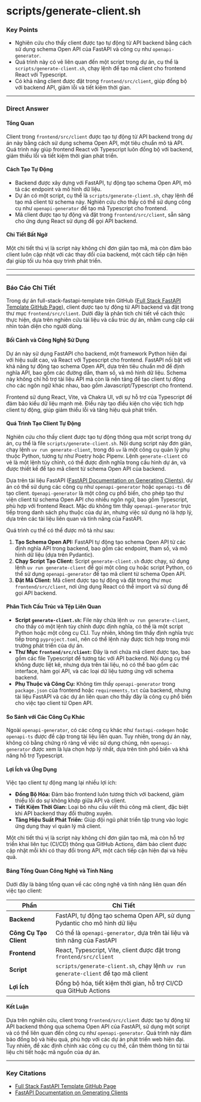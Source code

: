 # scripts/generate-client.sh

### Key Points

- Nghiên cứu cho thấy client được tạo tự động từ API backend bằng cách sử dụng schema Open API của FastAPI và công cụ như `openapi-generator`.
- Quá trình này có vẻ liên quan đến một script trong dự án, cụ thể là `scripts/generate-client.sh`, chạy lệnh để tạo mã client cho frontend React với Typescript.
- Có khả năng client được đặt trong `frontend/src/client`, giúp đồng bộ với backend API, giảm lỗi và tiết kiệm thời gian.

---

### Direct Answer

#### Tổng Quan

Client trong `frontend/src/client` được tạo tự động từ API backend trong dự án này bằng cách sử dụng schema Open API, một tiêu chuẩn mô tả API. Quá trình này giúp frontend React với Typescript luôn đồng bộ với backend, giảm thiểu lỗi và tiết kiệm thời gian phát triển.

#### Cách Tạo Tự Động

- Backend được xây dựng với FastAPI, tự động tạo schema Open API, mô tả các endpoint và mô hình dữ liệu.
- Dự án có một script, cụ thể là `scripts/generate-client.sh`, chạy lệnh để tạo mã client từ schema này. Nghiên cứu cho thấy có thể sử dụng công cụ như `openapi-generator` để tạo mã Typescript cho frontend.
- Mã client được tạo tự động và đặt trong `frontend/src/client`, sẵn sàng cho ứng dụng React sử dụng để gọi API backend.

#### Chi Tiết Bất Ngờ

Một chi tiết thú vị là script này không chỉ đơn giản tạo mã, mà còn đảm bảo client luôn cập nhật với các thay đổi của backend, một cách tiếp cận hiện đại giúp tối ưu hóa quy trình phát triển.

---

---

### Báo Cáo Chi Tiết

Trong dự án full-stack-fastapi-template trên GitHub ([Full Stack FastAPI Template GitHub Page](https://github.com/fastapi/full-stack-fastapi-template)), client được tạo tự động từ API backend và đặt trong thư mục `frontend/src/client`. Dưới đây là phân tích chi tiết về cách thức thực hiện, dựa trên nghiên cứu tài liệu và cấu trúc dự án, nhằm cung cấp cái nhìn toàn diện cho người dùng.

#### Bối Cảnh và Công Nghệ Sử Dụng

Dự án này sử dụng FastAPI cho backend, một framework Python hiện đại với hiệu suất cao, và React với Typescript cho frontend. FastAPI nổi bật với khả năng tự động tạo schema Open API, dựa trên tiêu chuẩn mở để định nghĩa API, bao gồm các đường dẫn, tham số, và mô hình dữ liệu. Schema này không chỉ hỗ trợ tài liệu API mà còn là nền tảng để tạo client tự động cho các ngôn ngữ khác nhau, bao gồm Javascript/Typescript cho frontend.

Frontend sử dụng React, Vite, và Chakra UI, với sự hỗ trợ của Typescript để đảm bảo kiểu dữ liệu mạnh mẽ. Điều này tạo điều kiện cho việc tích hợp client tự động, giúp giảm thiểu lỗi và tăng hiệu quả phát triển.

#### Quá Trình Tạo Client Tự Động

Nghiên cứu cho thấy client được tạo tự động thông qua một script trong dự án, cụ thể là file `scripts/generate-client.sh`. Nội dung script này đơn giản, chạy lệnh `uv run generate-client`, trong đó `uv` là một công cụ quản lý phụ thuộc Python, tương tự như Poetry hoặc Pipenv. Lệnh `generate-client` có vẻ là một lệnh tùy chỉnh, có thể được định nghĩa trong cấu hình dự án, và được thiết kế để tạo mã client từ schema Open API của backend.

Dựa trên tài liệu FastAPI ([FastAPI Documentation on Generating Clients](https://fastapi.tiangolo.com/advanced/generate-clients/)), dự án có thể sử dụng các công cụ như `openapi-generator` hoặc `openapi-ts` để tạo client. `Openapi-generator` là một công cụ phổ biến, cho phép tạo thư viện client từ schema Open API cho nhiều ngôn ngữ, bao gồm Typescript, phù hợp với frontend React. Mặc dù không tìm thấy `openapi-generator` trực tiếp trong danh sách phụ thuộc của dự án, nhưng việc sử dụng nó là hợp lý, dựa trên các tài liệu liên quan và tính năng của FastAPI.

Quá trình cụ thể có thể được mô tả như sau:

1. **Tạo Schema Open API:** FastAPI tự động tạo schema Open API từ các định nghĩa API trong backend, bao gồm các endpoint, tham số, và mô hình dữ liệu (dựa trên Pydantic).
2. **Chạy Script Tạo Client:** Script `generate-client.sh` được chạy, sử dụng lệnh `uv run generate-client` để gọi một công cụ hoặc script Python, có thể sử dụng `openapi-generator` để tạo mã client từ schema Open API.
3. **Đặt Mã Client:** Mã client được tạo tự động và đặt trong thư mục `frontend/src/client`, nơi ứng dụng React có thể import và sử dụng để gọi API backend.

#### Phân Tích Cấu Trúc và Tệp Liên Quan

- **Script `generate-client.sh`:** File này chứa lệnh `uv run generate-client`, cho thấy có một lệnh tùy chỉnh được định nghĩa, có thể là một script Python hoặc một công cụ CLI. Tuy nhiên, không tìm thấy định nghĩa trực tiếp trong `pyproject.toml`, nên có thể lệnh này được tích hợp trong môi trường phát triển của dự án.
- **Thư Mục `frontend/src/client`:** Đây là nơi chứa mã client được tạo, bao gồm các file Typescript để tương tác với API backend. Nội dung cụ thể không được liệt kê, nhưng dựa trên tài liệu, nó có thể bao gồm các interface, hàm gọi API, và các loại dữ liệu tương ứng với schema backend.
- **Phụ Thuộc và Công Cụ:** Không tìm thấy `openapi-generator` trong `package.json` của frontend hoặc `requirements.txt` của backend, nhưng tài liệu FastAPI và các dự án liên quan cho thấy đây là công cụ phổ biến cho việc tạo client từ Open API.

#### So Sánh với Các Công Cụ Khác

Ngoài `openapi-generator`, có các công cụ khác như `fastapi-codegen` hoặc `openapi-ts` được đề cập trong tài liệu liên quan. Tuy nhiên, trong dự án này, không có bằng chứng rõ ràng về việc sử dụng chúng, nên `openapi-generator` được xem là lựa chọn hợp lý nhất, dựa trên tính phổ biến và khả năng hỗ trợ Typescript.

#### Lợi Ích và Ứng Dụng

Việc tạo client tự động mang lại nhiều lợi ích:

- **Đồng Bộ Hóa:** Đảm bảo frontend luôn tương thích với backend, giảm thiểu lỗi do sự không khớp giữa API và client.
- **Tiết Kiệm Thời Gian:** Loại bỏ nhu cầu viết thủ công mã client, đặc biệt khi API backend thay đổi thường xuyên.
- **Tăng Hiệu Suất Phát Triển:** Giúp đội ngũ phát triển tập trung vào logic ứng dụng thay vì quản lý mã client.

Một chi tiết thú vị là script này không chỉ đơn giản tạo mã, mà còn hỗ trợ triển khai liên tục (CI/CD) thông qua GitHub Actions, đảm bảo client được cập nhật mỗi khi có thay đổi trong API, một cách tiếp cận hiện đại và hiệu quả.

#### Bảng Tổng Quan Công Nghệ và Tính Năng

Dưới đây là bảng tổng quan về các công nghệ và tính năng liên quan đến việc tạo client:

| **Phần**               | **Chi Tiết**                                                                      |
| ---------------------- | --------------------------------------------------------------------------------- |
| **Backend**            | FastAPI, tự động tạo schema Open API, sử dụng Pydantic cho mô hình dữ liệu        |
| **Công Cụ Tạo Client** | Có thể là `openapi-generator`, dựa trên tài liệu và tính năng của FastAPI         |
| **Frontend**           | React, Typescript, Vite, client được đặt trong `frontend/src/client`              |
| **Script**             | `scripts/generate-client.sh`, chạy lệnh `uv run generate-client` để tạo mã client |
| **Lợi Ích**            | Đồng bộ hóa, tiết kiệm thời gian, hỗ trợ CI/CD qua GitHub Actions                 |

#### Kết Luận

Dựa trên nghiên cứu, client trong `frontend/src/client` được tạo tự động từ API backend thông qua schema Open API của FastAPI, sử dụng một script và có thể liên quan đến công cụ như `openapi-generator`. Quá trình này đảm bảo đồng bộ và hiệu quả, phù hợp với các dự án phát triển web hiện đại. Tuy nhiên, để xác định chính xác công cụ cụ thể, cần thêm thông tin từ tài liệu chi tiết hoặc mã nguồn của dự án.

---

### Key Citations

- [Full Stack FastAPI Template GitHub Page](https://github.com/fastapi/full-stack-fastapi-template)
- [FastAPI Documentation on Generating Clients](https://fastapi.tiangolo.com/advanced/generate-clients/)

